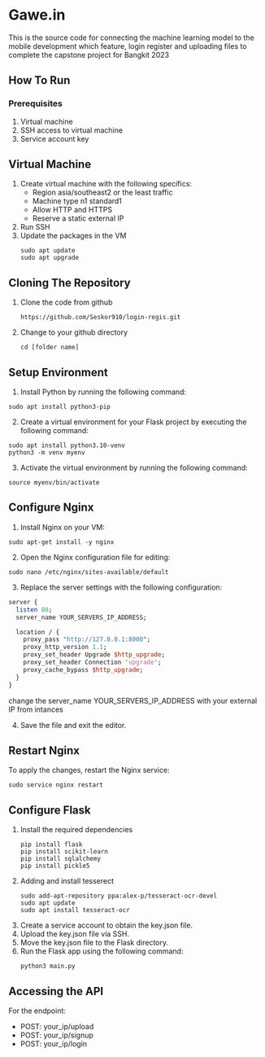 # Gawe.in

This is the source code for connecting the machine learning model to the mobile development which feature, login register and uploading files to complete the capstone project for Bangkit 2023

## How To Run
### Prerequisites
1. Virtual machine
2. SSH access to virtual machine
3. Service account key

## Virtual Machine
1. Create virtual machine with the following specifics:
      - Region asia/southeast2 or the least traffic
      - Machine type n1 standard1
      - Allow HTTP and HTTPS
      - Reserve a static external IP
2. Run SSH
3. Update the packages in the VM
   ```shell
   sudo apt update
   sudo apt upgrade
   ```

## Cloning The Repository
1. Clone the code from github
   ```shell
   https://github.com/Seskor910/login-regis.git
   ```
   
2. Change to your github directory
   ```shell
   cd [folder name]

## Setup Environment
1. Install Python by running the following command:
```shell
sudo apt install python3-pip
```
2. Create a virtual environment for your Flask project by executing the following command:
```shell
sudo apt install python3.10-venv
python3 -m venv myenv
```
3. Activate the virtual environment by running the following command:
```shell
source myenv/bin/activate
```

## Configure Nginx
1. Install Nginx on your VM:
```shell
sudo apt-get install -y nginx
```
2. Open the Nginx configuration file for editing:
```shell
sudo nano /etc/nginx/sites-available/default
```
3. Replace the server settings with the following configuration:
```perl
server {
  listen 80;
  server_name YOUR_SERVERS_IP_ADDRESS;

  location / {
    proxy_pass "http://127.0.0.1:8000";
    proxy_http_version 1.1;
    proxy_set_header Upgrade $http_upgrade;
    proxy_set_header Connection 'upgrade';
    proxy_cache_bypass $http_upgrade;
  }
}
```
change the server_name YOUR_SERVERS_IP_ADDRESS with your external IP from intances

4. Save the file and exit the editor.

## Restart Nginx
To apply the changes, restart the Nginx service:
```shell
sudo service nginx restart
```

## Configure Flask
1. Install the required dependencies
   ```shell
   pip install flask
   pip install scikit-learn
   pip install sqlalchemy
   pip install pickle5
   ```
2. Adding and install tesserect
   ```shell
   sudo add-apt-repository ppa:alex-p/tesseract-ocr-devel
   sudo apt update
   sudo apt install tesseract-ocr
   ```
3. Create a service account to obtain the key.json file.
4. Upload the key.json file via SSH.
5. Move the key.json file to the Flask directory.
6. Run the Flask app using the following command:
   ```shell
   python3 main.py
   ```

## Accessing the API
For the endpoint:
 - POST: your_ip/upload
 - POST: your_ip/signup
 - POST: your_ip/login

